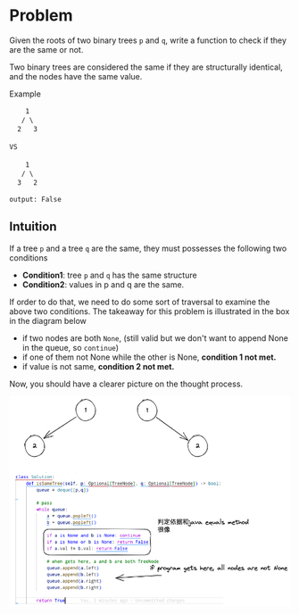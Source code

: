# Problem

Given the roots of two binary trees `p` and `q`, write a function to check if they are the same or not.

Two binary trees are considered the same if they are structurally identical, and the nodes have the same value.

Example
```
    1
   / \
  2   3

VS 

    1
   / \
  3   2
```

```
output: False
```

## Intuition
If a tree `p` and a tree `q` are the same, they must possesses the following two conditions
- **Condition1**: tree `p` and `q` has the same structure
- **Condition2**: values in p and q are the same.

If order to do that, we need to do some sort of traversal to examine the above two conditions. The takeaway for this problem is illustrated in the box in the diagram below
- if two nodes are both `None`, (still valid but we don't want to append None in the queue, so `continue`)
- if one of them not None while the other is None, **condition 1 not met.**
- if value is not same, **condition 2 not met.**

Now, you should have a clearer picture on the thought process.

![](./100_same_tree.excalidraw.png)

